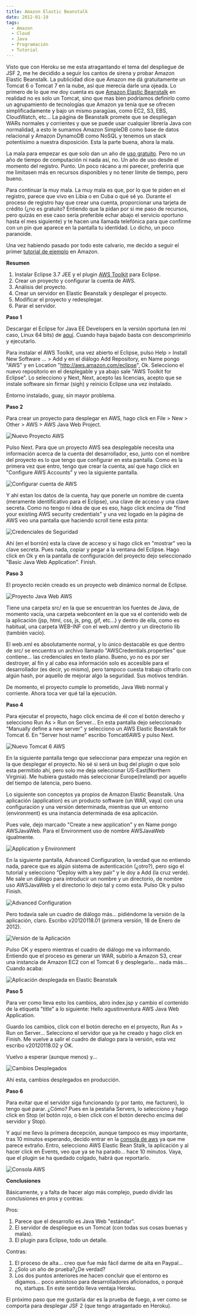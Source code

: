 ```yaml
---
title: Amazon Elastic Beanstalk
date: 2012-01-19
tags:
  - Amazon
  - Cloud
  - Java
  - Programación
  - Tutorial
---
```

Visto que con Heroku se me esta atragantando el tema del despliegue de JSF 2, me he decidido a seguir los cantos de sirena y probar Amazon Elastic Beanstalk. La publicidad dice que Amazon me dá gratuitamente un Tomcat 6 o Tomcat 7 en la nube, así que merecía darle una ojeada. Lo primero de lo que me doy cuenta es que <a title="Amazon Elastic Beanstalk" href="http://aws.amazon.com/es/elasticbeanstalk/" target="_blank">Amazon Elastic Beanstalk</a> en realidad no es solo un Tomcat, sino que mas bien podríamos definirlo como un agrupamiento de tecnologías que Amazon ya tenía que se ofrecen simplificadamente y bajo un mismo paragüas, como EC2, S3, EBS, CloudWatch, etc... La página de Beanstalk promete que se despliegan WARs normales y corrientes y que se puede usar cualquier librería Java con normalidad, a esto le sumamos Amazon SimpleDB como base de datos relacional y Amazon DynamoDB como NoSQL y tenemos un stack potentísimo a nuestra disposición. Esta la parte buena, ahora la mala.

La mala para empezar es que solo dan un año de <a title="AWS Free Usage Tier" href="http://aws.amazon.com/es/free/" target="_blank">uso gratuito</a>. Pero no un año de tiempo de computación ni nada así, no. Un año de uso desde el momento del registro. Punto. Un poco rácano a mi parecer, preferiría que me limitasen más en recursos disponibles y no tener límite de tiempo, pero bueno.

Para continuar la muy mala. La muy mala es que, por lo que te piden en el registro, parece que vivo en Libia o en Cuba o qué sé yo. Durante el proceso de registro hay que crear una cuenta, proporcionar una tarjeta de crédito (¿no es gratuito? Entiendo que la pidan por si me paso de recursos, pero quizás en ese caso sería preferible echar abajo el servicio oportuno hasta el mes siguiente) y te hacen una llamada telefónica para que confirme con un pin que aparece en la pantalla tu identidad. Lo dicho, un poco paranoide.

Una vez habiendo pasado por todo este calvario, me decido a seguir el primer <a title="Tutorial AWS" href="http://aws.amazon.com/articles/4412341514662386" target="_blank">tutorial de ejemplo</a> en Amazon.

<strong>Resumen</strong>

<ol>
	<li>Instalar Eclipse 3.7 JEE y el plugin <a title="AWS Toolkit" href="http://aws.amazon.com/es/eclipse/">AWS Toolkit</a> para Eclipse.</li>
	<li>Crear un proyecto y configurar la cuenta de AWS.</li>
	<li>Análisis del proyecto.</li>
	<li>Crear un servidor en Elastic Beanstalk y desplegar el proyecto.</li>
	<li>Modificar el proyecto y redesplegar.</li>
	<li>Parar el servidor.</li>
</ol>

<strong>Paso 1</strong>

Descargar el Eclipse for Java EE Developers en la versión oportuna (en mi caso, Linux 64 bits) de <a title="Descarga de Eclipse" href="http://www.eclipse.org/downloads/">aquí</a>. Cuando haya bajado basta con descomprimirlo y ejecutarlo.

Para instalar el AWS Toolkit, una vez abierto el Eclipse, pulso Help &gt; Install New Software ... &gt; Add y en el diálogo Add Repository, en Name pongo "AWS" y en Location "http://aws.amazon.com/eclipse", Ok. Selecciono el nuevo repositorio en el desplegable y ya abajo sale "AWS Toolkit for Eclipse". Lo selecciono y Next, Next, acepto las licencias, acepto que se instale software sin firmar (sigh) y reinicio Eclipse una vez instalado.

Entorno instalado, guay, sin mayor problema.

<strong>Paso 2</strong>

Para crear un proyecto para desplegar en AWS, hago click en File &gt; New &gt; Other &gt; AWS &gt; AWS Java Web Project.

![Nuevo Proyecto AWS](/images/2012/01/1-Nuevo-Proyecto-AWS.png)

Pulso Next. Para que un proyecto AWS sea desplegable necesita una información acerca de la cuenta del desarrollador, eso, junto con el nombre del proyecto es lo que tengo que configurar en esta pantalla. Como es la primera vez que entro, tengo que crear la cuenta, así que hago click en "Configure AWS Accounts" y veo la siguiente pantalla.

![Configurar cuenta de AWS](/images/2012/01/2-AWS-Accounts-300x248.png)

Y ahí estan los datos de la cuenta, hay que ponerle un nombre de cuenta (meramente identificativo para el Eclipse), una clave de acceso y una clave secreta. Como no tengo ni idea de que es eso, hago click encima de "find your existing AWS security credentials" y una vez logado en la página de AWS veo una pantalla que haciendo scroll tiene esta pinta:

![Credenciales de Seguridad](/images/2012/01/3-Security-Credentials.png)

Ahí (en el borrón) esta la clave de acceso y si hago click en "mostrar" veo la clave secreta. Pues nada, copiar y pegar a la ventana del Eclipse. Hago click en Ok y en la pantalla de configuración del proyecto dejo seleccionado "Basic Java Web Application". Finish.

<strong>Paso 3</strong>

El proyecto recién creado es un proyecto web dinámico normal de Eclipse.

![Proyecto Java Web AWS](/images/2012/01/4-Proyecto-recién-creado.png)

Tiene una carpeta src/ en la que se encuentran los fuentes de Java, de momento vacía, una carpeta webcontent en la que va el contenido web de la aplicación (jsp, html, css, js, png, gif, etc...) y dentro de ella, como es habitual, una carpeta WEB-INF con el web.xml dentro y un directorio lib (también vacío).

El web.xml es absolutamente normal, y lo único destacable es que dentro de src/ se encuentra un archivo llamado "AWSCredentials.properties" que contiene... las credenciales en texto plano. Bueno, yo no es por ser destroyer, al fín y al cabo esa información solo es accesible para el desarrollador (es decir, yo mismo), pero tampoco cuesta trabajo cifrarlo con algún hash, por aquello de mejorar algo la seguridad. Sus motivos tendrán.

De momento, el proyecto cumple lo prometido, Java Web normal y corriente. Ahora toca ver qué tal la ejecución.

<strong>Paso 4</strong>

Para ejecutar el proyecto, hago click encima de él con el botón derecho y selecciono Run As &gt; Run on Server... En esta pantalla dejo seleccionado "Manually define a new server" y selecciono un AWS Elastic Beanstalk for Tomcat 6. En "Server host name" escribo Tomcat6AWS y pulso Next.

![Nuevo Tomcat 6 AWS](/images/2012/01/5-Run-on-Server.png)

En la siguiente pantalla tengo que seleccionar para empezar una región en la que desplegar el proyecto. No sé si será un bug del plugin o que solo esta permitido ahí, pero solo me deja seleccionar US-East(Northern Virginia). Me hubiera gustado más seleccionar Europe(Ireland) por aquello del tiempo de latencia, pero bueno.

Lo siguiente son conceptos ya propios de Amazon Elastic Beanstalk. Una aplicación (application) es un producto software (un WAR, vaya) con una configuración y una versión determinada, mientras que un entorno (environment) es una instancia determinada de esa aplicación.

Pues vale, dejo marcado "Create a new application" y en Name pongo AWSJavaWeb. Para el Environment uso de nombre AWSJavaWeb igualmente.

![Application y Environment](/images/2012/01/6-Application-y-Environment.png)

En la siguiente pantalla, Advanced Configuration, la verdad que no entiendo nada, parece que es algún sistema de autenticación (¿otro?), pero sigo el tutorial y selecciono "Deploy with a key pair" y le doy a Add (la cruz verde). Me sale un diálogo para introducir un nombre y un directorio, de nombre uso AWSJavaWeb y el directorio lo dejo tal y como esta. Pulso Ok y pulso Finish.

![Advanced Configuration](/images/2012/01/7-Advanced-Configuration.png)

Pero todavía sale un cuadro de diálogo más... pidiéndome la versión de la aplicación, claro. Escribo v20120118.01 (primera versión, 18 de Enero de 2012).

![Versión de la Aplicación](/images/2012/01/8-Environment-Version.png)

Pulso OK y espero mientras el cuadro de diálogo me va informando. Entiendo que el proceso es generar un WAR, subirlo a Amazon S3, crear una instancia de Amazon EC2 con el Tomcat 6 y desplegarlo... nada más... Cuando acaba:

![Aplicación desplegada en Elastic Beanstalk](/images/2012/01/9-Resultado.png)

<strong>Paso 5</strong>

Para ver como lleva esto los cambios, abro index.jsp y cambio el contenido de la etiqueta "title" a lo siguiente: Hello agustinventura AWS Java Web Application.

Guardo los cambios, click con el botón derecho en el proyecto, Run As &gt; Run on Server... Selecciono el servidor que ya he creado y hago click en Finish. Me vuelve a salir el cuadro de dialogo para la versión, esta vez escribo v20120118.02 y OK.

Vuelvo a esperar (aunque menos) y...

![Cambios Desplegados](/images/2012/01/10-Cambios.png)

Ahí esta, cambios desplegados en producción.

<strong>Paso 6</strong>

Para evitar que el servidor siga funcionando (y por tanto, me facturen), lo tengo qué parar. ¿Cómo? Pues en la pestaña Servers, lo selecciono y hago click en Stop (el botón rojo, o bien click con el botón derecho encima del servidor y Stop).

Y aquí me llevo la primera decepción, aunque tampoco es muy importante, tras 10 minutos esperando, decido entrar en la <a title="Consola de AWS" href="https://console.aws.amazon.com/s3/home" target="_blank">consola de aws</a> ya que me parece extraño. Entro, selecciono AWS Elastic Bean Stalk, la aplicación y al hacer click en Events, veo que ya se ha parado... hace 10 minutos. Vaya, que el plugin se ha quedado colgado, habrá que reportarlo.

![Consola AWS](/images/2012/01/11-Consola-AWS.png)

<strong>Conclusiones</strong>

Básicamente, y a falta de hacer algo más complejo, puedo dividir las conclusiones en pros y contras:

Pros:

<ol>
	<li>Parece que el desarrollo es Java Web "estándar".</li>
	<li>El servidor de despliegue es un Tomcat (con todas sus cosas buenas y malas).</li>
	<li>El plugin para Eclipse, todo un detalle.</li>
</ol>

Contras:

<ol>
	<li>El proceso de alta... creo que fue más fácil darme de alta en Paypal...</li>
	<li>¿Solo un año de prueba?¿De verdad?</li>
	<li>Los dos puntos anteriores me hacen concluir que el entorno es digamos... poco amistoso para desarrolladores aficionados, o porqué no, startups. En este sentido lleva ventaja Heroku.</li>
</ol>

El próximo paso que me gustaría dar es la prueba de fuego, a ver como se comporta para desplegar JSF 2 (que tengo atragantado en Heroku).
